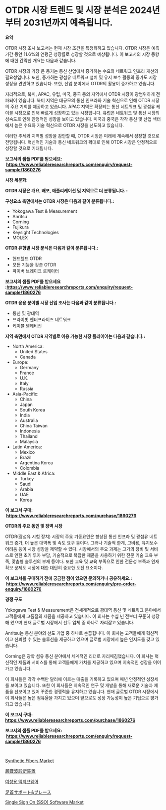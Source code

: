 <p><h1>OTDR 시장 트렌드 및 시장 분석은 2024년부터 2031년까지 예측됩니다.</h1></p><p><strong>요약</strong></p>
<p><p>OTDR 시장 조사 보고서는 현재 시장 조건을 특정화하고 있습니다. OTDR 시장은 예측 기간 동안 11.6%의 연평균 성장률로 성장할 것으로 예상됩니다. 이 보고서의 시장 동향에 대한 간략한 개요는 다음과 같습니다.</p><p>OTDR 시장의 가장 큰 동기는 통신 산업에서 증가하는 수요와 네트워크 인프라 개선의 필요성입니다. 또한, 증가하는 광섬유 네트워크 설치 및 유지 보수 활동의 증가도 시장 성장을 견인하고 있습니다. 또한, 산업 분야에서 OTDR의 활용이 증가하고 있습니다.</p><p>지리적으로, 북미, APAC, 유럽, 미국, 중국 등의 지역에서 OTDR 시장이 광범위하게 전파되어 있습니다. 북미 지역은 대규모의 통신 인프라와 기술 혁신으로 인해 OTDR 시장의 주요 기회를 제공하고 있습니다. APAC 지역은 확장되는 통신 네트워크 및 광섬유 케이블 시장으로 인해 빠르게 성장하고 있는 시장입니다. 유럽은 네트워크 및 통신 시장의 성숙도로 인해 안정적인 성장을 보이고 있습니다. 미국과 중국은 각각 통신 및 산업 섹터에서 높은 수요와 기술 혁신으로 OTDR 시장을 선도하고 있습니다.</p><p>이러한 추세와 지역별 성장을 감안할 때, OTDR 시장은 미래에 계속해서 성장할 것으로 전망됩니다. 혁신적인 기술과 통신 네트워크의 확대로 인해 OTDR 시장은 안정적으로 성장할 것으로 기대됩니다.</p></p>
<p><strong>보고서의 샘플 PDF를 받으세요: &nbsp;<a href="https://www.reliableresearchreports.com/enquiry/request-sample/1860276">https://www.reliableresearchreports.com/enquiry/request-sample/1860276</a></strong></p>
<p><strong>시장 세분화:</strong></p>
<p><strong> OTDR 시장은 개요, 배포, 애플리케이션 및 지역으로 더 분류됩니다. :</strong></p>
<p><strong>구성요소 측면에서는 OTDR 시장은 다음과 같이 분류됩니다.:</strong></p>
<p><ul><li>Yokogawa Test & Measurement</li><li>Anritsu</li><li>Corning</li><li>Fujikura</li><li>Keysight Technologies</li><li>MOLEX</li></ul></p>
<p><strong> OTDR 유형별 시장 분석은 다음과 같이 분류됩니다.:</strong></p>
<p><ul><li>핸드헬드 OTDR</li><li>모든 기능을 갖춘 OTDR</li><li>파이버 브레이크 로케이터</li></ul></p>
<p><strong>보고서의 샘플 PDF를 받으세요 :<a href="https://www.reliableresearchreports.com/enquiry/request-sample/1860276">https://www.reliableresearchreports.com/enquiry/request-sample/1860276</a></strong></p>
<p><strong> OTDR 응용 분야별 시장 산업 조사는 다음과 같이 분류됩니다.:</strong></p>
<p><ul><li>통신 및 광대역</li><li>프라이빗 엔터프라이즈 네트워크</li><li>케이블 텔레비전</li></ul></p>
<p><strong>지역 측면에서 OTDR 지역별로 이용 가능한 시장 플레이어는 다음과 같습니다.:</strong></p>
<p><ul>
    <li>
        North America:
        <ul>
            <li>United States</li>
            <li>Canada</li>
        </ul>
    </li>
    <li>
        Europe:
        <ul>
            <li>Germany</li>
            <li>France</li>
            <li>U.K.</li>
            <li>Italy</li>
            <li>Russia</li>
        </ul>
    </li>
    <li>
        Asia-Pacific:
        <ul>
            <li>China</li>
            <li>Japan</li>
            <li>South Korea</li>
            <li>India</li>
            <li>Australia</li>
            <li>China Taiwan</li>
            <li>Indonesia</li>
            <li>Thailand</li>
            <li>Malaysia</li>
        </ul>
    </li>
    <li>
        Latin America:
        <ul>
            <li>Mexico</li>
            <li>Brazil</li>
            <li>Argentina Korea</li>
            <li>Colombia</li>
        </ul>
    </li>
    <li>
        Middle East & Africa:
        <ul>
            <li>Turkey</li>
            <li>Saudi</li>
            <li>Arabia</li>
            <li>UAE</li>
            <li>Korea</li>
        </ul>
    </li>
    </ul></p>
<p><strong>이 보고서 구매: &nbsp;<a href="https://www.reliableresearchreports.com/purchase/1860276">https://www.reliableresearchreports.com/purchase/1860276</a></strong></p>
<p><strong>OTDR의 주요 동인 및 장벽 시장</strong></p>
<p><p>OTDR(광섬유 시험 장치) 시장의 주요 기동요인은 향상된 통신 인프라 및 광섬유 네트워크 증가, 더 높은 대역폭 및 속도 요구 등이다. 그러나 기술적 한계, 고비용, 유지보수 어려움 등이 시장 성장을 제약할 수 있다. 시장에서의 주요 과제는 고가의 장비 및 서비스로 인한 초기 투자 부담, 기술적으로 복잡한 제품을 사용하기 위한 전문 기술 교육 부족, 맞춤형 솔루션의 부재 등이다. 또한 교육 및 교육 부족으로 인한 전문성 부족과 인재 확보 문제도 시장에 대한 대단히 중요한 도전 요소이다.</p></p>
<p><strong>이 보고서를 구매하기 전에 궁금한 점이 있으면 문의하거나 공유하세요.: &nbsp;<a href="https://www.reliableresearchreports.com/enquiry/pre-order-enquiry/1860276">https://www.reliableresearchreports.com/enquiry/pre-order-enquiry/1860276</a></strong></p>
<p><strong>경쟁 구도</strong></p>
<p><p>Yokogawa Test & Measurement은 전세계적으로 광대역 통신 및 네트워크 분야에서 고객들에게 고품질의 제품을 제공하고 있습니다. 이 회사는 수십 년 전부터 꾸준히 성장해 왔으며 현재 글로벌 시장에서 선두 업체 중 하나로 자리잡고 있습니다. </p><p>Anritsu는 통신 분야의 선도 기업 중 하나로 손꼽힙니다. 이 회사는 고객들에게 혁신적이고 신뢰할 수 있는 솔루션을 제공하고 있으며 글로벌 시장에서 높은 인지도를 갖고 있습니다. </p><p>Corning은 광학 섬유 통신 분야에서 세계적인 리더로 자리매김했습니다. 이 회사는 혁신적인 제품과 서비스를 통해 고객들에게 가치를 제공하고 있으며 지속적인 성장을 이어가고 있습니다. </p><p>이 회사들은 각각 수백만 달러에 이르는 매출을 기록하고 있으며 매년 안정적인 성장세를 보이고 있습니다. 또한 이 회사들은 지속적인 연구 및 개발을 통해 새로운 기술과 제품을 선보이고 있어 꾸준한 경쟁력을 유지하고 있습니다. 현재 글로벌 OTDR 시장에서 이 회사들은 높은 점유율을 가지고 있으며 앞으로도 성장 가능성이 높은 기업으로 평가되고 있습니다.</p></p>
<p><strong>이 보고서 구매: &nbsp; <a href="https://www.reliableresearchreports.com/purchase/1860276">https://www.reliableresearchreports.com/purchase/1860276</a></strong></p>
<p><strong>보고서의 샘플 PDF를 받으세요: &nbsp;<a href="https://www.reliableresearchreports.com/enquiry/request-sample/1860276">https://www.reliableresearchreports.com/enquiry/request-sample/1860276</a></strong><strong></strong></p>
<p>&nbsp;</p>
<p><p><a href="https://github.com/JameTravis/Market-Research-Report-List-4/blob/main/synthetic-fibers-market.md">Synthetic Fibers Market</a></p><p><a href="https://github.com/zjkmgcs938405/Market-Research-Report-List-1/blob/main/3698516192984.md">超音波診断装置</a></p><p><a href="https://medium.com/@stanleylyittle554467/%EC%97%AC%EC%84%B1%EC%9A%A9-%EC%95%A1%ED%8B%B0%EB%B8%8C%EC%9B%A8%EC%96%B4-%EC%8B%9C%EC%9E%A5%EC%9D%80-%EC%8B%9C%EC%9E%A5-%EC%A0%90%EC%9C%A0%EC%9C%A8-%EC%8B%9C%EC%9E%A5-%ED%8A%B8%EB%A0%8C%EB%93%9C-%EC%8B%9C%EC%9E%A5-%EC%84%B1%EC%9E%A5%EC%97%90-%EB%8C%80%ED%95%9C-%EC%A0%95%EB%B3%B4%EB%A5%BC-%EC%A0%9C%EA%B3%B5%ED%95%A9%EB%8B%88%EB%8B%A4-8fbc5ca508a1">여성용 액티브웨어</a></p><p><a href="https://medium.com/@reyeshowell655/%E8%B6%B3%E9%A6%96%E3%82%B5%E3%83%9D%E3%83%BC%E3%83%88%E3%81%8A%E3%82%88%E3%81%B3%E3%83%96%E3%83%AC%E3%83%BC%E3%82%B9%E5%B8%82%E5%A0%B4%E3%81%AF-%E5%B8%82%E5%A0%B4%E3%82%B7%E3%82%A7%E3%82%A2-%E5%B8%82%E5%A0%B4%E3%83%88%E3%83%AC%E3%83%B3%E3%83%89-%E5%B8%82%E5%A0%B4%E6%88%90%E9%95%B7%E3%81%AB%E9%96%A2%E3%81%99%E3%82%8B%E6%83%85%E5%A0%B1%E3%82%92%E6%8F%90%E4%BE%9B%E3%81%97%E3%81%A6%E3%81%84%E3%81%BE%E3%81%99-bf0a9adbe0b4">足首サポート&ブレース</a></p><p><a href="https://issuu.com/reportprime-2/docs/single-sign-on-sso-software-market-size-2030.pptx">Single Sign On (SSO) Software Market</a></p></p>